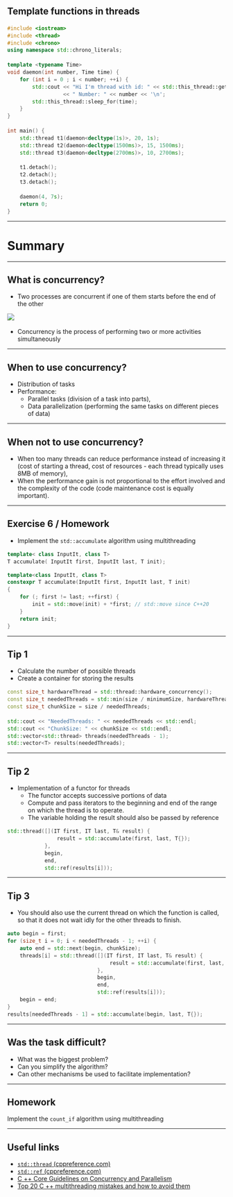 <!-- .slide: style="font-size: 0.8em" -->

## Template functions in threads

```cpp
#include <iostream>
#include <thread>
#include <chrono>
using namespace std::chrono_literals;

template <typename Time>
void daemon(int number, Time time) {
    for (int i = 0 ; i < number; ++i) {
        std::cout << "Hi I'm thread with id: " << std::this_thread::get_id()
                  << " Number: " << number << '\n';
        std::this_thread::sleep_for(time);
    }
}

int main() {
    std::thread t1(daemon<decltype(1s)>, 20, 1s);
    std::thread t2(daemon<decltype(1500ms)>, 15, 1500ms);
    std::thread t3(daemon<decltype(2700ms)>, 10, 2700ms);

    t1.detach();
    t2.detach();
    t3.detach();

    daemon(4, 7s);
    return 0;
}
```
<!-- .element: class="fragment fade-in" -->

___
<!-- .slide: data-background="#111111" -->

# Summary

___

## What is concurrency?

* <!-- .element: class="fragment fade-in" --> Two processes are concurrent if one of them starts before the end of the other

<img class="plain fragment fade-in" data-src="img/01.png" src="img/01.png">

* <!-- .element: class="fragment fade-in" --> Concurrency is the process of performing two or more activities simultaneously

___

## When to use concurrency?

* <!-- .element: class="fragment fade-in" --> Distribution of tasks
* <!-- .element: class="fragment fade-in" --> Performance:
  * <!-- .element: class="fragment fade-in" --> Parallel tasks (division of a task into parts),
  * <!-- .element: class="fragment fade-in" --> Data parallelization (performing the same tasks on different pieces of data)

___

## When not to use concurrency?

* <!-- .element: class="fragment fade-in" --> When too many threads can reduce performance instead of increasing it (cost of starting a thread, cost of resources - each thread typically uses 8MB of memory),
* <!-- .element: class="fragment fade-in" --> When the performance gain is not proportional to the effort involved and the complexity of the code (code maintenance cost is equally important).

___
<!-- .slide: data-background="#111111" -->

## Exercise 6 / Homework

* Implement the <code>std::accumulate</code> algorithm using multithreading

```cpp
template< class InputIt, class T>
T accumulate( InputIt first, InputIt last, T init);
```

```cpp
template<class InputIt, class T>
constexpr T accumulate(InputIt first, InputIt last, T init)
{
    for (; first != last; ++first) {
        init = std::move(init) + *first; // std::move since C++20
    }
    return init;
}
```

___

## Tip 1

* <!-- .element: class="fragment fade-in" --> Calculate the number of possible threads
* <!-- .element: class="fragment fade-in" --> Create a container for storing the results

```cpp
const size_t hardwareThread = std::thread::hardware_concurrency();
const size_t neededThreads = std::min(size / minimumSize, hardwareThread);
const size_t chunkSize = size / neededThreads;

std::cout << "NeededThreads: " << neededThreads << std::endl;
std::cout << "ChunkSize: " << chunkSize << std::endl;
std::vector<std::thread> threads(neededThreads - 1);
std::vector<T> results(neededThreads);
```
<!-- .element: class="fragment fade-in" -->

___

## Tip 2

* <!-- .element: class="fragment fade-in" --> Implementation of a functor for threads
  * <!-- .element: class="fragment fade-in" --> The functor accepts successive portions of data
  * <!-- .element: class="fragment fade-in" --> Compute and pass iterators to the beginning and end of the range on which the thread is to operate.
  * <!-- .element: class="fragment fade-in" --> The variable holding the result should also be passed by reference

```cpp
std::thread([](IT first, IT last, T& result) {
                result = std::accumulate(first, last, T{});
            },
            begin,
            end,
            std::ref(results[i]));
```
<!-- .element: class="fragment fade-in" -->

___

## Tip 3

* <!-- .element: class="fragment fade-in" --> You should also use the current thread on which the function is called, so that it does not wait idly for the other threads to finish.

```cpp
auto begin = first;
for (size_t i = 0; i < neededThreads - 1; ++i) {
    auto end = std::next(begin, chunkSize);
    threads[i] = std::thread([](IT first, IT last, T& result) {
                                 result = std::accumulate(first, last, T{});
                             },
                             begin,
                             end,
                             std::ref(results[i]));
    begin = end;
}
results[neededThreads - 1] = std::accumulate(begin, last, T{});
```
<!-- .element: class="fragment fade-in" -->

___

## Was the task difficult?

* <!-- .element: class="fragment fade-in" --> What was the biggest problem?
* <!-- .element: class="fragment fade-in" --> Can you simplify the algorithm?
* <!-- .element: class="fragment fade-in" --> Can other mechanisms be used to facilitate implementation?

___

## Homework

Implement the <code>count_if</code> algorithm using multithreading

___

## Useful links

* <!-- .element: class="fragment fade-in" --> <a href=https://en.cppreference.com/w/cpp/thread/thread><code>std::thread</code> (cppreference.com)</a>
* <!-- .element: class="fragment fade-in" --> <a href=https://en.cppreference.com/w/cpp/utility/functional/ref><code>std::ref</code> (cppreference.com)</a>
* <!-- .element: class="fragment fade-in" --> <a href=https://github.com/isocpp/CppCoreGuidelines/blob/master/CppCoreGuidelines.md#cp-concurrency-and-parallelism>C ++ Core Guidelines on Concurrency and Parallelism</a>
* <!-- .element: class="fragment fade-in" --> <a href=https://www.acodersjourney.com/top-20-cplusplus-multithreading-mistakes/>Top 20 C ++ multithreading mistakes and how to avoid them</a>
